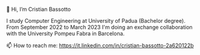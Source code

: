 👋 Hi, I’m Cristian Bassotto

I study Computer Engineering at University of Padua (Bachelor degree).
From September 2022 to March 2023 I'm doing an exchange collaboration with the University Pompeu Fabra in Barcelona.

📫 How to reach me: https://it.linkedin.com/in/cristian-bassotto-2a620122b
